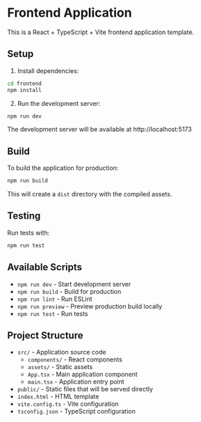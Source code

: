 # Frontend Application

This is a React + TypeScript + Vite frontend application template.

## Setup

1. Install dependencies:
```bash
cd frontend
npm install
```

2. Run the development server:
```bash
npm run dev
```

The development server will be available at http://localhost:5173

## Build

To build the application for production:
```bash
npm run build
```

This will create a `dist` directory with the compiled assets.

## Testing

Run tests with:
```bash
npm run test
```

## Available Scripts

- `npm run dev` - Start development server
- `npm run build` - Build for production
- `npm run lint` - Run ESLint
- `npm run preview` - Preview production build locally
- `npm run test` - Run tests

## Project Structure

- `src/` - Application source code
  - `components/` - React components
  - `assets/` - Static assets
  - `App.tsx` - Main application component
  - `main.tsx` - Application entry point
- `public/` - Static files that will be served directly
- `index.html` - HTML template
- `vite.config.ts` - Vite configuration
- `tsconfig.json` - TypeScript configuration
